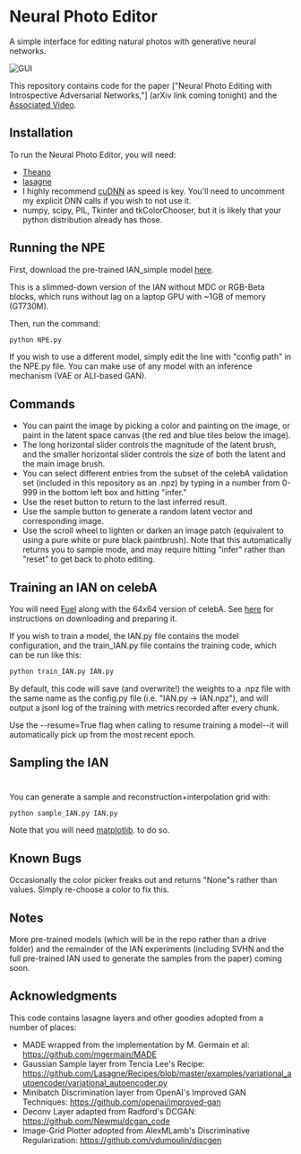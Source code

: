 # Neural Photo Editor
A simple interface for editing natural photos with generative neural networks.

![GUI](http://i.imgur.com/w1U20EI.png)

This repository contains code for the paper ["Neural Photo Editing with Introspective Adversarial Networks,"] (arXiv link coming tonight) and the [Associated Video](https://www.youtube.com/watch?v=FDELBFSeqQs).

## Installation
To run the Neural Photo Editor, you will need:

- [Theano](http://deeplearning.net/software/theano/) 
- [lasagne](http://lasagne.readthedocs.io/en/latest/user/installation.html)
- I highly recommend [cuDNN](https://developer.nvidia.com/cudnn) as speed is key. You'll need to uncomment my explicit DNN calls if you wish to not use it.
- numpy, scipy, PIL, Tkinter and tkColorChooser, but it is likely that your python distribution already has those.

## Running the NPE
First, download the pre-trained IAN_simple model [here](https://drive.google.com/file/d/0B3_iVBZsC4GGck5WWWc0R0dvT1U/view?usp=sharing).

This is a slimmed-down version of the IAN without MDC or RGB-Beta blocks, which runs without lag on a laptop GPU with ~1GB of memory (GT730M).

Then, run the command:

```sh
python NPE.py
```
If you wish to use a different model, simply edit the line with "config path" in the NPE.py file. You can make use of any model with an inference mechanism (VAE or ALI-based GAN).

## Commands
- You can paint the image by picking a color and painting on the image, or paint in the latent space canvas (the red and blue tiles below the image). 
- The long horizontal slider controls the magnitude of the latent brush, and the smaller horizontal slider controls the size of both the latent and the main image brush.
- You can select different entries from the subset of the celebA validation set (included in this repository as an .npz) by typing in a number from 0-999 in the bottom left box and hitting "infer."
- Use the reset button to return to the last inferred result.
- Use the sample button to generate a random latent vector and corresponding image.
- Use the scroll wheel to lighten or darken an image patch (equivalent to using a pure white or pure black paintbrush). Note that this automatically returns you to sample mode, and may require hitting "infer" rather than "reset" to get back to photo editing.


## Training an IAN on celebA
You will need [Fuel](https://github.com/mila-udem/fuel) along with the 64x64 version of celebA. See [here](https://github.com/vdumoulin/discgen) for instructions on downloading and preparing it. 

If you wish to train a model, the IAN.py file contains the model configuration, and the train_IAN.py file contains the training code, which can be run like this:

```sh
python train_IAN.py IAN.py
```

By default, this code will save (and overwrite!) the weights to a .npz file with the same name as the config.py file (i.e. "IAN.py -> IAN.npz"), and will output a jsonl log of the training with metrics recorded after every chunk.

Use the --resume=True flag when calling to resume training a model--it will automatically pick up from the most recent epoch.

## Sampling the IAN
#
You can generate a sample and reconstruction+interpolation grid with:

```sh
python sample_IAN.py IAN.py
```

Note that you will need [matplotlib](http://matplotlib.org/). to do so.
## Known Bugs
Occasionally the color picker freaks out and returns "None"s rather than values. Simply re-choose a color to fix this.


## Notes
More pre-trained models (which will be in the repo rather than a drive folder) and the remainder of the IAN experiments (including SVHN and the full pre-trained IAN used to generate the samples from the paper) coming soon.

## Acknowledgments
This code contains lasagne layers and other goodies adopted from a number of places:
- MADE wrapped from the implementation by M. Germain et al: https://github.com/mgermain/MADE
- Gaussian Sample layer from Tencia Lee's Recipe: https://github.com/Lasagne/Recipes/blob/master/examples/variational_autoencoder/variational_autoencoder.py
- Minibatch Discrimination layer from OpenAI's Improved GAN Techniques: https://github.com/openai/improved-gan
- Deconv Layer adapted from Radford's DCGAN: https://github.com/Newmu/dcgan_code
- Image-Grid Plotter adopted from AlexMLamb's Discriminative Regularization: https://github.com/vdumoulin/discgen

